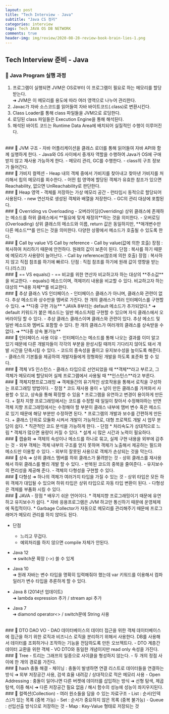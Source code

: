 ```yaml
---  
layout: post  
title: "Tech Interview - Java"  
subtitle: "Java CS 정리"  
categories: interview
tags: Tech JAVA OS DB NETWORK
comments: true  
header-img: img/review/2020-08-28-review-book-brain-lies-1.png
---  
```


## Tech Interview 준비 - Java

### &#128204; Java Program 실행 과정
1. 프로그램이 실행되면 JVM은 OS로부터 이 프로그램이 필요로 하는 메모리를 할당받는다.  
&#10140; JVM은 이 메모리를 용도에 따라 여러 영역으로 나누어 관리한다.  
2. Javac가 자바 소스코드를 읽어들여 자바 바이트코드(.class)로 변환시킨다.  
3. Class Loader를 통해 class 파일들을 JVM으로 로딩한다.  
4. 로딩된 class 파일들은 Execution Engine을 통해 해석된다.  
5. 해석된 바이트 코드는 Runtime Data Area에 배치되어 실질적인 수행이 이루어진다.   

<br>
### &#128204; JVM 구조
- 자바 어플리케이션을 클래스 로더를 통해 읽어들여 자바 API와 함께 실행하게 한다.  
- Java와 OS 사이에서 중개자 역할을 수행하여 Java가 OS에 구애받지 않고 재사용 가능하게 한다.  
- 메모리 관리, GC를 수행한다.  
- class의 구조 정보가 들어간다.  

<br>
### &#128204; 가비지 컬렉션
- Heap 내의 객체 중에서 가비지를 찾아내고 찾아낸 가비지를 처리해서 힙의 메모리를 회수한다.  
- 어떤 힙 영역에 할당된 객체가 유효한 참조가 있으면 Reachability, 없으면 UnReachability로 판단한다.  

<br>
### &#128204; Heap 영역
- 객체를 저장하는 가상 메모리 공간  
- 런타임시 동적으로 할당되어 사용된다.  
- new 연산자로 생성된 객체와 배열을 저장한다.  
- GC의 관리 대상에 포함된다.   

<br>
### &#128204; Overriding vs Overloading
- 오버라이딩(Overriding)  
상위 클래스에 존재하는 메소드를 하위 클래스에서 **필요에 맞게 재정의**하는 것을 의미한다.  
- 오버로딩(Overloading)  
상위 클래스의 메소드와 이름, return 값은 동일하지만, **매개변수만 다른 메소드**를 만드는 것을 의미한다.  
다양한 상황에서 메소드가 호출될 수 있도록 한다.  

<br>
### &#128204; Call by value VS Call by reference
- Call by value(값에 의한 호출)  
장점 : 복사하여 처리하기 때문에 안전하다. 원래의 값이 보존이 된다.  
단점 : 복사를 하기 때문에 메모리가 사용량이 늘어난다.  
- Call by reference(참조에 의한 호출)  
장점 : 복사하지 않고 직접 참조를 하기에 빠르다.  
단점 : 직접 참조를 하기에 원래 값이 영향을 받는다.(리스크)  

<br>
### &#128204; == VS equals()
- ==  
비교를 위한 연산자  
비교하고자 하는 대상의 **주소값**을 비교한다.  
- equals()  
메소드이며, 객체끼리 내용을 비교할 수 있다.  
비교하고자 하는 대상의 **내용 자체**를 비교한다.  

<br>
### &#128204; 추상 클래스 VS 인터페이스
- 인터페이스   
클래스가 아니며, 클래스와 관련이 없다.    
추상 메소드와 상수만을 멤버로 가진다.  
한 개의 클래스가 여러 인터페이스를 구현할 수 있다. &#10140; **다중 구현 가능**  
*JAVA 8부터는 default 메소드가 추가되었다.*  
&#10140; default 키워드가 붙은 메소드는 일반 메소드처럼 구현할 수 있으며 자식 클래스에서 오버라이딩 할 수 있다.  
- 추상 클래스  
클래스이며 클래스와 관련이 있다.  
추상 메소드 및 일반 메소드와 멤버도 포함할 수 있다.  
한 개의 클래스가 여러개의 클래스를 상속받을 수 없다. &#10140; **다중 상속 불가능**  

<br>
### &#128204; 인터페이스 사용 이유
- 인터페이스는 메소드를 통해 나오는 결과를 이미 알고 있기 때문에 다른 개발자들이 각각의 부분을 완성시킬 때까지 기다리지 않아도 돼서 개발 시간을 단축시킬 수 있다.  
- 코드의 종속성을 줄이고 유지보수성을 높이도록 해준다.  
- 클래스의 기본틀을 제공하여 개발자들에게 정형화된 개발을 하도록 표준화 할 수 있다.  

<br>
### &#128204; 객체 VS 인스턴스  
- 클래스 타입으로 선언되었을 때 **객체**라고 부르고, 그 객체가 메모리에 할당되어 실제 프로그램에서 사용될 때 **인스턴스**라고 부른다.   

<br>
### &#128204; 객체지향프로그래밍
&#10140; 객체들간의 유기적인 상호작용을 통해서 로직을 구성하는 프로그래밍 방법이다.  
- 장점
	* 코드 재사용 용이  
		+ 남이 만든 클래스를 가져와서 사용할 수 있고, 상속을 통해 확장할 수 있음  
	* 프로그램을 유연하고 변경이 용이하게 만든다.  
		+ 절차 지향 프로그래밍에서는 코드를 수정할 때 일일이 찾아서 수정해야하는 반면 객체 지향 프로그래밍에서는 수정해야 할 부분이 클래스 내부에 맴버 변수 혹은 메소드로 있기 때문에 해당 부분만 수정하면 된다.  
	* 프로그램의 개발과 보수를 간편하게 만든다.  
		+ 클래스 단위로 모듈화 시켜서 개발이 가능하므로, 대형 프로젝트 개발 시 업무 분담이 쉽다.  
	* 직관적인 코드 분석을 가능하게 한다.  
- 단점
	* 처리속도가 상대적으로 느림  
	* 객체가 많으면 용량이 커질 수 있다.  
	* 설계 시 많은 시간과 노력이 필요하다.  

<br>
### &#128204; 캡슐화
&#10140; 객체의 속성이나 메소드를 하나로 묶고, 실제 구현 내용을 외부에 감추는 것  
- 외부 객체는 객체 내부의 구조를 얻지 못하며 객체가 노출해서 제공하는 필드와 메소드만 이용할 수 있다.  
- 외부의 잘못된 사용으로 객체가 손상되는 것을 막는다.  

<br>
### &#128204; 상속
&#10140; 상위 클래스 멤버를 하위 클래스가 물려받는 것  
- 상위 클래스를 재사용해서 하위 클래스를 빨리 개발 할 수 있다.  
- 반복된 코드의 중복을 줄여준다.  
- 유지보수의 편리성을 제공해 준다.  
- 객체의 다형성을 구현할 수 있다.  

<br>
### &#128204; 다형성
&#10140; 하나의 객체가 여러가지 타입을 가질 수 있는 것  
- 상위  타입은 모든 하위 객체가 대입될 수 있으며 하위 타입은 상위 타입으로 자동 타입 변환이 된다.  
- 다형성은 객체를 부품화 시킬 수 있다.  
 
<br>
### &#128204; JAVA
- 장점  
	* 배우기 쉬운 언어이다.  
	* 객체지향 프로그래밍이기 때문에 유연하고 유지보수가 쉽다.  
	* 자바 응용프로그램은 JVM 하고만 통신하기 때문에 운영체제에 독립적이다.  
	* Garbage Collector가 자동으로 메모리를 관리해주기 때문에 프로그래머가 메모리 관리를 하지 않아도 된다.  
 
- 단점  
	* 느리고 무겁다.  
	* 예외처리를 하지 않으면 compile 자체가 안된다.  
	
- Java 12   
&#10140; switch문 확장 (->) 쓸 수 있게  
- Java 10  
&#10140; 원래 자바는 변수 타입을 명확히 입력해줘야 했는데 var 키워드를 이용해서 컴파일러가 변수 타입을 추론하게 할 수 있다.  
- Java 8 (2014년 업데이트)  
&#10140; lambda expression 추가 / stream api 추가  
- Java 7  
&#10140; diamond operator<> / switch문에 String 사용   

<br>
### &#128204; DTO DAO VO
- DAO  
데이터베이스의 데이터 접근을 위한 객체   
데이터베이스에 접근을 하기 위한 로직과 비즈니스 로직을 분리하기 위해서 사용한다.  
DB를 사용해서 데이터를 조회하거나 조작하는 기능을 전담하도록 만든 오브젝트다.  
- DTO  
계층간 데이터 교환을 위한 객체  
- VO  
DTO와 동일한 개념이지만 read only 속성을 가진다.  

<br>
### &#128204; Tree
- 트리는 그래프의 일종으로 사이클을 형성하지 않는다.  
- 두 개의 정점 사이에 한 개의 경로를 가진다.  

<br>
### &#128204; hash 충돌 해결
- 체이닝 : 충돌이 발생하면 연결 리스트로 데이터들을 연결하는 방식  
&#10140; 외부 저장공간 사용, 검색 효율 내려감 / 상대적으로 적은 메모리 사용  
- Open Addressing : 충돌이 일어나면 다른 버켓에 데이터를 삽입하는 방식  
&#10140; 선형 탐색, 제곱 탐색, 이중 해시  
&#10140; 다른 저장공간 필요 없음 / 해시 함수의 성능에 성능이 좌지우지된다.  

<br>
### &#128204; 컬렉션(Collection)
- 여러 원소들을 담을 수 있는 자료구조  
- List : 순서(인덱스)가 있는 목록 (중복 가능)  
- Set : 순서가 중요하지 않은 목록 (중복 불가능)  
- Queue : 선입선출 방식으로 저장하는 것  
- Map : Key-Value 형태로 저장되는 것  